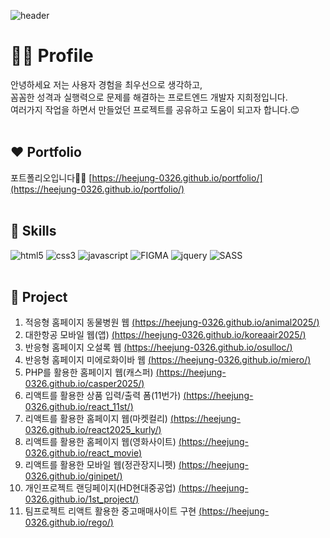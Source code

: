 ![header](https://capsule-render.vercel.app/api?type=venom&color=auto&height=200&section=header&text=Frontend&fontSize=50)

# 🙋‍♀️ Profile

안녕하세요 저는 사용자 경험을 최우선으로 생각하고,<br>
꼼꼼한 성격과 실행력으로 문제를 해결하는 프로트엔드 개발자 지희정입니다.<br>
여러가지 작업을 하면서 만들었던 프로젝트를 공유하고 도움이 되고자 합니다.😊<br><br>

## ❤ Portfolio
포트폴리오입니다🙇‍♀️ [https://heejung-0326.github.io/portfolio/](https://heejung-0326.github.io/portfolio/)<br><br>

## 🧡 Skills

<img src="https://img.shields.io/badge/HTML5-orange?style=flat-square&logo=HTML5&logoColor=white" alt="html5" />&nbsp;<img src="https://img.shields.io/badge/CSS3-blue?style=flat-square&logo=CSS&logoColor=white" alt="css3" />&nbsp;<img src="https://img.shields.io/badge/JAVASCRIPT-green?style=flat-square&logo=JAVASCRIPT&logoColor=white" alt="javascript" />&nbsp;<img src="https://img.shields.io/badge/FIGMA-pink?style=flat-square&logo=FIGMA&logoColor=white" alt="FIGMA" />&nbsp;<img src="https://img.shields.io/badge/JQUERY-skyblue?style=flat-square&logo=JQUERY&logoColor=white" alt="jquery" />&nbsp;<img src="https://img.shields.io/badge/SASS-%23cc6699?style=flat-square&logo=SASS&logoColor=white" alt="SASS" />
<br><br>

## 💛 Project

1. 적응형 홈페이지 동물병원 웹 [(https://heejung-0326.github.io/animal2025/)](https://heejung-0326.github.io/animal2025/)<br>
2. 대한항공 모바일 웹(앱) [(https://heejung-0326.github.io/koreaair2025/)](https://heejung-0326.github.io/koreaair2025/)<br>
3. 반응형 홈페이지 오설록 웹 [(https://heejung-0326.github.io/osulloc/)](https://heejung-0326.github.io/osulloc/)<br>
4. 반응형 홈페이지 미에로화이바 웹 [(https://heejung-0326.github.io/miero/)](https://heejung-0326.github.io/miero/)<br>
5. PHP를 활용한 홈페이지 웹(캐스퍼) [(https://heejung-0326.github.io/casper2025/)](https://heejung-0326.github.io/casper2025/)<br>
6. 리액트를 활용한 상품 입력/출력 폼(11번가) [(https://heejung-0326.github.io/react_11st/)](https://heejung-0326.github.io/react_11st/)<br>
7. 리액트를 활용한 홈페이지 웹(마켓컬리) [(https://heejung-0326.github.io/react2025_kurly/)](https://heejung-0326.github.io/react2025_kurly/)<br>
8. 리액트를 활용한 홈페이지 웹(영화사이트) [(https://heejung-0326.github.io/react_movie)](https://heejung-0326.github.io/react_movie)<br>
9. 리액트를 활용한 모바일 웹(정관장지니펫) [(https://heejung-0326.github.io/ginipet/)](https://heejung-0326.github.io/ginipet/)<br>
10. 개인프로젝트 랜딩페이지(HD현대중공업) [(https://heejung-0326.github.io/1st_project/)](https://heejung-0326.github.io/1st_project/)<br>
11. 팀프로젝트 리액트 활용한 중고매매사이트 구현 [(https://heejung-0326.github.io/rego/)](https://heejung-0326.github.io/rego/)<br>
